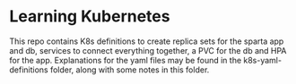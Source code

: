 # Learning Kubernetes

This repo contains K8s definitions to create replica sets for the sparta app and db, services to connect everything together, a PVC for the db and HPA for the app. Explanations for the yaml files may be found in the k8s-yaml-definitions folder, along with some notes in this folder.